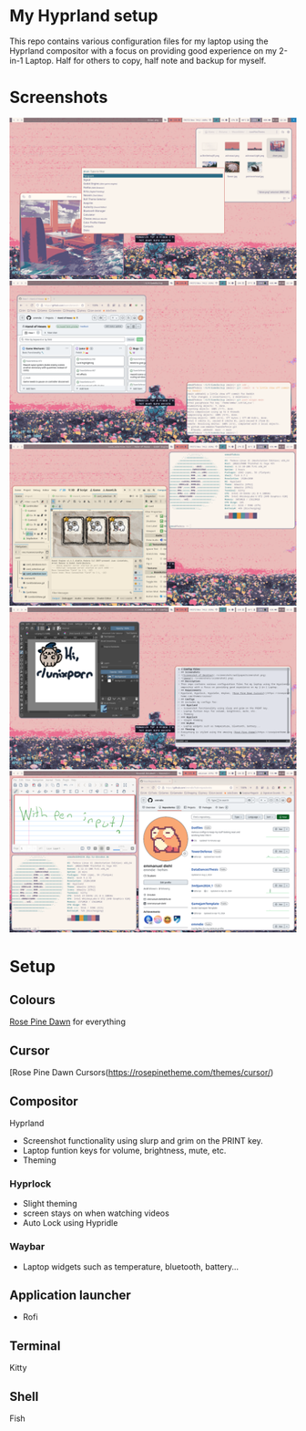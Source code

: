 # My Hyprland setup
This repo contains various configuration files for my laptop using the Hyprland compositor with a focus on providing good experience on my 2-in-1 Laptop. Half for others to copy, half note and backup for myself. 

# Screenshots
![Screenshot of Desktop](./screenshots/ScreenshotRofiPicFiles.png)
![Screenshot of Terminal and Github](./screenshots/ScreenshotGit.png)
![Screenshot of Godot and neofetch](./screenshots/ScreenshotGodot.png)
![Screenshot of Krita and Neovim](./screenshots/ScreenshotKrita.png)
![Screenshot of Windows tiled](./screenshots/ScreenshotTiling.png)

# Setup
## Colours
[Rose Pine Dawn](https://rosepinetheme.com/) for everything
## Cursor
[Rose Pine Dawn Cursors(https://rosepinetheme.com/themes/cursor/)
## Compositor
Hyprland
- Screenshot functionality using slurp and grim on the PRINT key. 
- Laptop funtion keys for volume, brightness, mute, etc.
- Theming 
### Hyprlock
- Slight theming
- screen stays on when watching videos
- Auto Lock using Hypridle
### Waybar
- Laptop widgets such as temperature, bluetooth, battery...
## Application launcher
- Rofi
## Terminal
Kitty
## Shell
Fish
